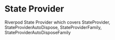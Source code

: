 # State Provider

Riverpod State Provider which covers StateProvider, StateProviderAutoDispose, StateProviderFamily, StateProviderAutoDisposeFamily
